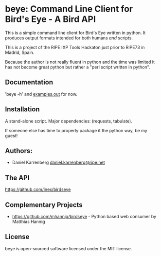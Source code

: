 
# beye: Command Line Client for Bird's Eye - A Bird API

This is a simple command line client for Bird's Eye written in python. It produces output formats intended for both humans *and* scripts.

This is a project of the RIPE IXP Tools Hackaton just prior to RIPE73 in Madrid, Spain.

Because the author is not really fluent in python and the time was limited it has not become great python but rather a "perl script written in python".

## Documentation

'beye -h' and [examples.out](examples.out) for now.

## Installation

A stand-alone script. Major dependencies: (requests, tabulate).

If someone else has time to properly package it the python way, be my guest!

## Authors:

 * Daniel Karrenberg <daniel.karrenberg@ripe.net>

## The API

https://github.com/inex/birdseye  

## Complementary Projects

* https://github.com/mhannig/birdseye - Python based web consumer by Matthias Hannig


## License

beye is open-sourced software licensed under the MIT license.
